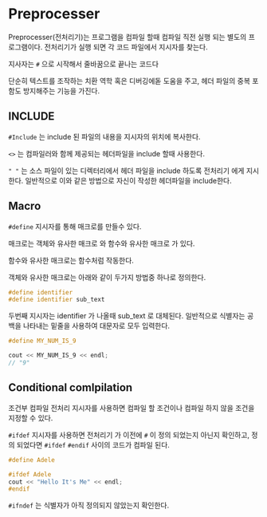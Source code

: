# Preprocesser


Preprocesser(전처리기)는 프로그램을 컴파일 할때 컴파일 직전 실행 되는 별도의 프로그램이다. 전처리기가 실행 되면 각 코드 파일에서 지시자를 찾는다. 

지사자는 `#` 으로 시작해서 줄바꿈으로 끝나는 코드다

단순히 텍스트를 조작하는 치환 역학 혹은 디버깅에돋 도움을 주고, 헤더 파일의 중복 포함도 방지해주는 기능을 가진다.

## INCLUDE 

`#Include` 는 include 된 파일의 내용을 지시자의 위치에 복사한다.

`<>` 는 컴파일러와 함께 제공되는 헤더파일을 include 할때 사용한다. 

`" "` 는 소스 파일이 있는 디렉터리에서 헤더 파일을 include 하도록 전처리기 에게 지시한다. 일반적으로 이와 같은 방법으로 자신이 작성한 헤더파일을 include한다.

## Macro

`#define` 지시자를 통해 매크로를 만들수 있다.

매크로는 객체와 유사한 매크로 와 함수와 유사한 매크로 가 있다.

함수와 유사한 매크로는 함수처럼 작동한다.

객체와 유사한 매크로는 아래와 같이 두가지 방법중 하나로 정의한다.

```cpp
#define identifier
#define identifier sub_text
```
두번째 지시자는 identifier 가 나올때 sub_text 로 대체된다. 일반적으로 식별자는 공백을 나타내는 밑줄을 사용하여 대문자로 모두 입력한다.

```cpp
#define MY_NUM_IS_9

cout << MY_NUM_IS_9 << endl;
// "9"
```

## Conditional comlpilation

조건부 컴파일 전처리 지시자를 사용하면 컴파일 할 조건이나 컴파일 하지 않을 조건을 지정할 수 있다.

`#ifdef` 지시자를 사용하면 전처리기 가 이전에 `#` 이 정의 되었는지 아닌지 확인하고, 정의 되었다면 `#ifdef` `#endif` 사이의 코드가 컴파일 된다.

```cpp
#define Adele

#ifdef Adele
cout << "Hello It's Me" << endl;
#endif
```

`#ifndef` 는 식별자가 아직 정의되지 않았는지 확인한다.
